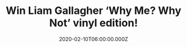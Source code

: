 ---
campaign-uuid: "c-30f7e907-74af-456a-8bf9-452dee65014a"
type: "Competition"
category: "Music"
date: "2020-02-10T06:00:00.000Z"
end-date: "2020-03-10T23:59:00.000Z"
disable-form: false
is_promoted: false
has_entry_page: true
title: "Win Liam Gallagher ‘Why Me? Why Not’ vinyl edition!"
competition-description: "<p>Good things come to those who wait so here we have one\
  \ of the best albums on vinyl edition to give away to one lucky member: Liam Gallagher\
  \ brand new record ‘Why Me? Why Not’ on vinyl edition for you to add it to your\
  \ collection. </p>\n<p>Enter below for a chance to win.</p>\n"
hero-header: "Win Liam Gallagher ‘Why Me? Why Not’ vinyl edition!"
terms-confirmation: "N/A"
banner-img: "https://assets.expresslyapp.com/asset-c8f8547e-c79c-4b78-856e-4a11ba7bbdf8.jpg"
logo-left-href: "aaa.nme.com"
logo-left-image: "https://assets.expresslyapp.com/asset-7a9543fc-64e7-41d0-80cd-d6d5eae5a127.jpg"
logo-left-title: "NME AAA"
bg-image-hero: "https://assets.expresslyapp.com/asset-143f962d-415e-45ea-9549-77a146b88f49.jpg"
bg-image-first: "https://assets.expresslyapp.com/asset-27f13a2b-ecbb-4b34-af80-f1d87e8214a3.jpg"
section1-content: "<p>’Why Me? Why Not’ is subsequently a clear upgrade on As You\
  \ Were, but not a radical departure, which will come as a relief to Liam’s loyal\
  \ fans.</p>\n<p>Highlights include the soulful One Of Us, which includes Liam’s\
  \ son Gene Gallagher’s debut on bongos, the aching balladry of Once, the raw guitar\
  \ bounce of Be Still, and the title track, Why Me? Why not, which Liam describes\
  \ as “having a Beatles on Come Together vibe’’.</p>\n<p>Want to hear it first? Click\
  \ below for a chance to win.</p>\n"
entry-title: "Win Liam Gallagher ‘Why Me? Why Not’ vinyl edition!"
entry-content: "<p>Enter the draw to win Liam Gallagher ‘Why Me? Why Not’ vinyl edition\
  \ by completing the form below before 23:59 on the 10th of March 2020.</p>\n"
has-winner: true
winner-title: "CONGRATULATIONS to Andrew C. who won Liam Gallagher ‘Why Me? Why Not’\
  \ vinyl edition!"
winner-banner: "https://assets.expresslyapp.com/asset-cdeed1be-366a-472c-8281-b112a126a12c.jpg"
prize-description: "Liam Gallagher ‘Why Me? Why Not’ vinyl edition!"
special-conditions: "Multiple entries are allowed up to one every day.\r\n\r\nThis\
  \ competition is also available on: https://club.expressly.io/competitions/liam-gallagher-why-me-why-not-vinyl"
country-restrictions:
- "GB"
---